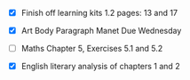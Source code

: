 - [x] Finish off learning kits 1.2 pages: 13 and 17
- [x] Art Body Paragraph Manet Due Wednesday
- [ ] Maths Chapter 5, Exercises 5.1 and 5.2
- [x] English literary analysis of chapters 1 and 2

